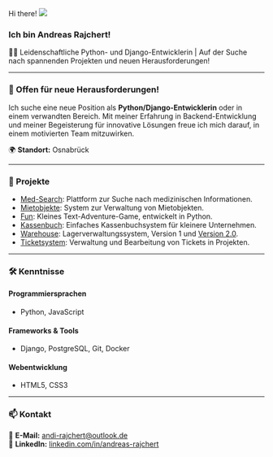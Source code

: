 Hi there! ![](https://user-images.githubusercontent.com/18350557/176309783-0785949b-9127-417c-8b55-ab5a4333674e.gif)
### Ich bin Andreas Rajchert!

👩‍💻 Leidenschaftliche Python- und Django-Entwicklerin | Auf der Suche nach spannenden Projekten und neuen Herausforderungen!  

---

### 🚀 Offen für neue Herausforderungen!  
Ich suche eine neue Position als **Python/Django-Entwicklerin** oder in einem verwandten Bereich. Mit meiner Erfahrung in Backend-Entwicklung und meiner Begeisterung für innovative Lösungen freue ich mich darauf, in einem motivierten Team mitzuwirken.  

🌍 **Standort:** Osnabrück  

---

### 📂 Projekte  
- [Med-Search](https://github.com/Shilpajordan/Final_Project): Plattform zur Suche nach medizinischen Informationen.  
- [Mietobjekte](https://github.com/AndiCrow/Mietobjekte): System zur Verwaltung von Mietobjekten.  
- [Fun](https://github.com/AndiCrow/Fun): Kleines Text-Adventure-Game, entwickelt in Python.  
- [Kassenbuch](https://github.com/AndiCrow/Kassenbuch): Einfaches Kassenbuchsystem für kleinere Unternehmen.  
- [Warehouse](https://github.com/AndiCrow/warehouse): Lagerverwaltungssystem, Version 1 und [Version 2.0](https://github.com/AndiCrow/warehouse-2.0).  
- [Ticketsystem](https://github.com/AndiCrow/ticketsystem): Verwaltung und Bearbeitung von Tickets in Projekten.  

---

### 🛠️ Kenntnisse  
#### **Programmiersprachen**  
- Python, JavaScript  

#### **Frameworks & Tools**  
- Django, PostgreSQL, Git, Docker  

#### **Webentwicklung**  
- HTML5, CSS3  

---

### 📫 Kontakt  
📧 **E-Mail:** [andi-rajchert@outlook.de](mailto:andi-rajchert@outlook.de)  
💼 **LinkedIn:** [linkedin.com/in/andreas-rajchert](https://www.linkedin.com/in/andreas-rajchert-2458562b0)

